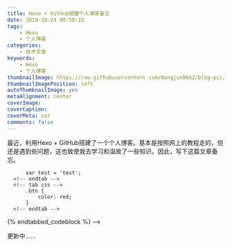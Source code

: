 ```yaml
---
title: Hexo + Github搭建个人博客备忘
date: 2019-10-24 00:50:15
tags:
    - Hexo
    - 个人博客
categories:
    - 技术文章
keywords:
    - Hexo
    - 个人博客
thumbnailImage: https://raw.githubusercontent.com/Wangjun9662/blog-pic/master/images/hexo.png
thumbnailImagePosition: left
autoThumbnailImage: yes
metaAlignment: center
coverImage:
coverCaption:
coverMeta: out
comments: false
---
```

<p>
最近，利用Hexo + GitHub搭建了一个个人博客。基本是按照网上的教程走的，但还是遇到些问题，这也致使我去学习和温故了一些知识。因此，写下这篇文章备忘。
<br>
<!-- excerpt -->
</p>

<!-- ![](https://raw.githubusercontent.com/Wangjun9662/blog-pic/master/images/hexo.jpeg)
{% alert info %}
Here is a danger alert without icon
{% endalert %}

{% hl_text cyan %}
your highlighted text
{% endhl_text %}

 {% tabbed_codeblock example http://example.com %}
      <!-- tab js -->
          var test = 'test';
      <!-- endtab -->
      <!-- tab css -->
          .btn {
              color: red;
          }
      <!-- endtab -->
  {% endtabbed_codeblock %} -->
  <p>更新中......</p>